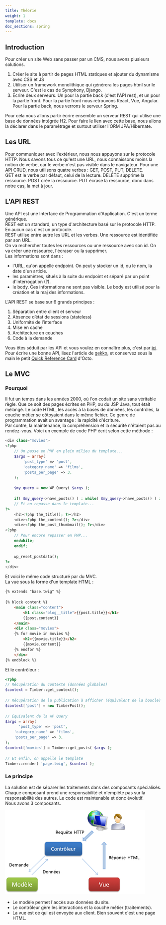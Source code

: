 ```yaml
---
title: Théorie
weight: 1
template: docs
doc_sections: spring
---
```


## Introduction

Pour créer un site Web sans passer par un CMS, nous avons plusieurs solutions.

1. Créer le site à partir de pages HTML statiques et ajouter du dynamisme avec CSS et JS
1. Utiliser un framework monolithique qui générera les pages html sur le serveur. C'est le cas de Symphony, Django.
1. Écrire deux serveurs. Un pour la partie back (c'est l'API rest), et un pour la partie front.
Pour la partie front nous retrouvons React, Vue, Angular.
Pour la partie back, nous verrons le serveur Spring.

Pour cela nous allons partir écrire ensemble un serveur REST qui utilise une base de données intégrée H2.
Pour faire le lien avec cette base, nous allons la déclarer dans le paramétrage et surtout utiliser l'ORM JPA/Hibernate.

## Les URL

Pour communiquer avec l'extérieur, nous nous appuyons sur le protocole HTTP.
Nous savons tous ce qu'est une URL, nous connaissons moins la notion de verbe, car le verbe n'est pas visible dans le navigateur.
Pour une API CRUD, nous utilisons quatre verbes : GET, POST, PUT, DELETE.  
GET est le verbe par défaut, celui de la lecture.
DELETE supprime la ressource.
POST crée la ressource.
PUT écrase la ressource, donc dans notre cas, la met à jour.

## L'API REST

Une API est une Interface de Programmation d'Application. C'est un terme générique.  
REST est un standard, un type d'architecture basé sur le protocole HTTP. En aucun cas c'est un protocole.  
REST utilise entre autre les URL et les verbes. Une ressource est identifiée par son URL.  
On va rechercher toutes les ressources ou une ressource avec son id.
On va créer une ressource, l'écraser ou la supprimer.  
Les informations sont dans :

* l'URL, qu'on appelle endpoint. On peut y stocker un id, ou le nom, la date d'un article.
* les paramètres, situés à la suite du endpoint et séparé par un point d'interrogation (?).
* le body. Ces informations ne sont pas visible. Le body est utilisé pour la création et la maj des informations.

L'API REST se base sur 6 grands principes :

1. Séparation entre client et serveur
1. Absence d’état de sessions (stateless)
1. Uniformité de l’interface
1. Mise en cache
1. Architecture en couches
1. Code à la demande

Vous êtes séduit par les API et vous voulez en connaître plus, c'est par [ici](https://openclassrooms.com/fr/courses/6573181-adoptez-les-api-rest-pour-vos-projets-web).  
Pour écrire une bonne API, lisez l'article de [gekko](https://www.gekko.fr/les-bonnes-pratiques-a-suivre-pour-developper-des-apis-rest/), 
et conservez sous la main le petit [Quick Reference Card](https://blog.octo.com/wp-content/uploads/2014/12/OCTO-Refcard_API_Design_EN_3.0.pdf) d'Octo.

## Le MVC

### Pourquoi

Il fut un temps dans les années 2000, où l'on codait un site sans véritable règle.
Que ce soit des pages écrites en PHP, ou du JSP Java, tout était mélangé.
Le code HTML, les accès à la bases de données, les contrôles, la couche métier se côtoyaient dans le même fichier.
Ce genre de programmation avait un avantage : la rapidité d'écriture.  
Par contre, la maintenance, la compréhension et la sécurité n'étaient pas au rendez-vous.
Voici un exemple de code PHP écrit selon cette méthode :

```php
<div class="movies">
<?php
    // On passe en PHP en plein milieu du template...
    $args = array(
        'post_type' => 'post',
        'category_name' => 'films',
        'posts_per_page' => 3,
    );

    $my_query = new WP_Query( $args );

    if( $my_query->have_posts() ) : while( $my_query->have_posts() ) : $my_query->the_post();
    // Et on repasse dans le template...
?>
    <h2><?php the_title(); ?></h2>
    <div><?php the_content(); ?></div>
    <div><?php the_post_thumbnail(); ?></div>
<?php
    // Pour encore repasser en PHP...
    endwhile;
    endif;

    wp_reset_postdata();
?>
</div>
```

Et voici le même code structuré par du MVC.  
La vue sous la forme d'un template HTML :

```HTML
{% extends "base.twig" %}

{% block content %}
    <main class="content">
        <h1 class="blog__title">{{post.title}}</h1>
        {{post.content}}
    </main>
    <div class="movies">
    {% for movie in movies %}
        <h2>{{movie.title}}</h2>
        {{movie.content}}
    {% endfor %}
    </div>
{% endblock %}
```

Et le contrôleur :

```PHP
<?php
// Récupération du contexte (données globales)
$context = Timber::get_context();

// Récupération de la publication à afficher (équivalent de la boucle)
$context['post'] = new TimberPost();

// Équivalent de la WP Query
$args = array(
      'post_type' => 'post',
    'category_name' => 'films',
    'posts_per_page' => 3,
);
$context['movies'] = Timber::get_posts( $args );

// Et enfin, on appelle le template
Timber::render( 'page.twig', $context );
```

### Le principe

La solution est de séparer les traitements dans des composants spécialisés.
Chaque composant prend une responsabilité et n'empiète pas sur la responsabilité des autres.
Le code est maintenable et donc évolutif.  
Nous avons 3 composants.

![MVC](modele_mvc.png)

* Le modèle permet l'accès aux données du site.  
* Le contrôleur gère les interactions et la couche métier (traitements).  
* La vue est ce qui est envoyée aux client. Bien souvent c'est une page HTML.
